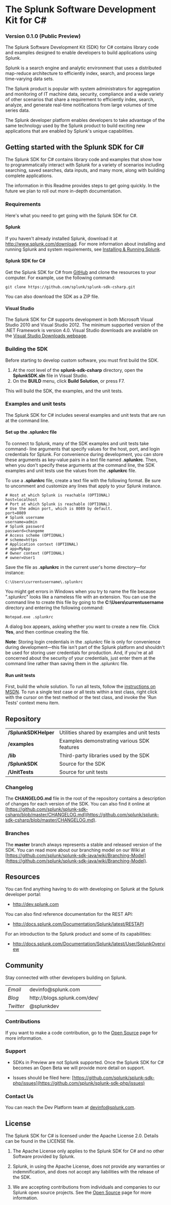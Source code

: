 # The Splunk Software Development Kit for C# 
### Version 0.1.0 (Public Preview)

The Splunk Software Development Kit (SDK) for C# contains library code and 
examples designed to enable developers to build applications using Splunk.

Splunk is a search engine and analytic environment that uses a distributed
map-reduce architecture to efficiently index, search, and process large 
time-varying data sets.

The Splunk product is popular with system administrators for aggregation and
monitoring of IT machine data, security, compliance and a wide variety of 
other scenarios that share a requirement to efficiently index, search, analyze,
and generate real-time notifications from large volumes of time series data.

The Splunk developer platform enables developers to take advantage of the 
same technology used by the Splunk product to build exciting new applications
that are enabled by Splunk's unique capabilities.

## Getting started with the Splunk SDK for C# 

The Splunk SDK for C# contains library code and examples that show how to 
programmatically interact with Splunk for a variety of scenarios including 
searching, saved searches, data inputs, and many more, along with building 
complete applications. 

The information in this Readme provides steps to get going quickly. In the 
future we plan to roll out more in-depth documentation.

### Requirements

Here's what you need to get going with the Splunk SDK for C#.

#### Splunk

If you haven't already installed Splunk, download it at 
<http://www.splunk.com/download>. For more information about installing and 
running Splunk and system requirements, see 
[Installing & Running Splunk](http://dev.splunk.com/view/SP-CAAADRV). 

#### Splunk SDK for C# 

Get the Splunk SDK for C# from [GitHub](http://www.github.com/) and clone the 
resources to your computer. For example, use the following command: 

	git clone https://github.com/splunk/splunk-sdk-csharp.git
	
You can also download the SDK as a ZIP file.

#### Visual Studio

The Splunk SDK for C# supports development in both Microsoft Visual Studio 2010 
and Visual Studio 2012. The minimum supported version of the .NET Framework
is version 4.0. Visual Studio downloads are available on the 
[Visual Studio Downloads webpage](http://www.microsoft.com/visualstudio/downloads).

### Building the SDK

Before starting to develop custom software, you must first build the SDK. 

1. At the root level of the **splunk-sdk-csharp** directory, open the **SplunkSDK.sln** file in Visual Studio.
2. On the **BUILD** menu, click **Build Solution**, or press F7.

This will build the SDK, the examples, and the unit tests.

### Examples and unit tests

The Splunk SDK for C# includes several examples and unit tests that are run at 
the command line. 

#### Set up the .splunkrc file

To connect to Splunk, many of the SDK examples and unit tests take command-
line arguments that specify values for the host, port, and login credentials 
for Splunk. For convenience during development, you can store these arguments 
as key-value pairs in a text file named **.splunkrc**. Then, when you don't 
specify these arguments at the command line, the SDK examples and unit tests 
use the values from the **.splunkrc** file. 

To use a **.splunkrc** file, create a text file with the following format. Be sure to 
uncomment and customize any lines that apply to your Splunk instance.

    # Host at which Splunk is reachable (OPTIONAL)
    host=localhost
    # Port at which Splunk is reachable (OPTIONAL)
    # Use the admin port, which is 8089 by default.
    port=8089
    # Splunk username
    username=admin
    # Splunk password
    password=changeme
    # Access scheme (OPTIONAL)
    # scheme=https
    # Application context (OPTIONAL)
    # app=MyApp
    # Owner context (OPTIONAL)
    # owner=User1

Save the file as **.splunkrc** in the current user's home directory&mdash;for instance:

    C:\Users\currentusername\.splunkrc

You might get errors in Windows when you try to name the file because ".splunkrc" looks 
like a nameless file with an extension. You can use the command line to create this 
file by going to the **C:\Users\currentusername** directory and entering the following 
command: 
    
    Notepad.exe .splunkrc

A dialog box appears, asking whether you want to create a new file. Click **Yes**, 
and then continue creating the file.

**Note**: Storing login credentials in the .splunkrc file is only for convenience 
during development—this file isn't part of the Splunk platform and 
shouldn't be used for storing user credentials for production. And, if you're 
at all concerned about the security of your credentials, just enter them at 
the command line rather than saving them in the .splunkrc file. 


#### Run unit tests

First, build the whole solution. 
To run all tests, follow the [instructions on MSDN](http://msdn.microsoft.com/en-us/library/hh270865.aspx#BKMK_Running_tests).
To run a single test case or all tests within a test class, right click with the cursor on the test method or the test class,
and invoke the 'Run Tests' context menu item.


## Repository
<table>

<tr>
<td><b>/SplunkSDKHelper</b></td>
<td>Utilities shared by examples and unit tests</td>
</tr>

<tr>
<td><b>/examples</b></td>
<td>Examples demonstrating various SDK features</td>
</tr>

<tr>
<td><b>/lib</b></td>
<td>Third-party libraries used by the SDK</td>
</tr>

<tr>
<td><b>/SplunkSDK</b></td>
<td>Source for the SDK</td>
</tr>

<tr>
<td><b>/UnitTests</b></td>
<td>Source for unit tests</td>
</tr>
</table> 

### Changelog

The **CHANGELOG.md** file in the root of the repository contains a description
of changes for each version of the SDK. You can also find it online at
[https://github.com/splunk/splunk-sdk-csharp/blob/master/CHANGELOG.md](https://github.com/splunk/splunk-sdk-csharp/blob/master/CHANGELOG.md). 

### Branches

The **master** branch always represents a stable and released version of the SDK.
You can read more about our branching model on our Wiki at 
[https://github.com/splunk/splunk-sdk-java/wiki/Branching-Model](https://github.com/splunk/splunk-sdk-java/wiki/Branching-Model).

## Resources

You can find anything having to do with developing on Splunk at the Splunk
developer portal:

* http://dev.splunk.com

You can also find reference documentation for the REST API:

* http://docs.splunk.com/Documentation/Splunk/latest/RESTAPI

For an introduction to the Splunk product and some of its capabilities:

* http://docs.splunk.com/Documentation/Splunk/latest/User/SplunkOverview

## Community

Stay connected with other developers building on Splunk.

<table>

<tr>
<td><em>Email</em></td>
<td>devinfo@splunk.com</td>
</tr>

<tr>
<td><em>Blog</em>
<td><span>http://blogs.splunk.com/dev/</span></td>
</tr>

<tr>
<td><em>Twitter</em>
<td>@splunkdev</td>
</tr>

</table>

### Contributions

If you want to make a code contribution, go to the 
[Open Source](http://dev.splunk.com/view/opensource/SP-CAAAEDM)
page for more information.

### Support

* SDKs in Preview are not Splunk supported. Once the Splunk SDK for C# becomes an Open Beta we will provide more detail on support.

* Issues should be filed here: [https://github.com/splunk/splunk-sdk-php/issues](https://github.com/splunk/splunk-sdk-php/issues)

### Contact Us

You can reach the Dev Platform team at devinfo@splunk.com.

## License

The Splunk SDK for C# is licensed under the Apache License 2.0. Details can be 
found in the LICENSE file.

1.  The Apache License only applies to the Splunk SDK for C# and no other 
    Software provided by Splunk.

2.  Splunk, in using the Apache License, does not provide any warranties or 
    indemnification, and does not accept any liabilities with the release of 
    the SDK.

3.  We are accepting contributions from individuals and companies to our 
    Splunk open source projects. See the 
    [Open Source](http://dev.splunk.com/view/opensource/SP-CAAAEDM) page for 
    more information.
